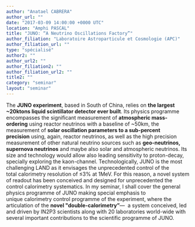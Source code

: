```yaml
---
author: "Anatael CABRERA"
author_url: ""
date: "2017-03-09 14:00:00 +0000 UTC"
location: "Amphi PASCAL"
title: "JUNO: “A Neutrino Oscillations Factory”"
author_filiation: "Laboratoire Astroparticule et Cosmologie (APC)"
author_filiation_url: ""
type: "spécialisé"
author2: ""
author_url2: ""
author_filiation2: ""
author_filiation_url2: ""
title2: ""
category: "seminar" 
layout: "seminar"
---
```

The **JUNO experiment**, based in South of China, relies on **the largest ~20ktons liquid scintillator detector ever built**. Its physics programme encompasses the significant measurement of **atmospheric mass-ordering** using reactor neutrinos with a baseline of ~50km, the measurement of **solar oscillation parameters to a sub-percent precision** using, again, reactor neutrinos, as well as the high precision measurement of other natural neutrino sources such as **geo-neutrinos, supernova neutrinos** and maybe also solar and atmospheric neutrinos. Its size and technology would allow also leading sensitivity to proton-decay, specially exploring the kaon-channel. Technologically, JUNO is the most challenging LAND as it envisages the unprecedented control of the total calorimetry resolution of ≤3% at 1MeV. For this reason, a novel system of readout has been conceived and designed for unprecedented the control calorimetry systematics. In my seminar, I shall cover the general physics programme of JUNO making special emphasis to unique calorimetry control programme of the experiment, where the articulation of the **novel "double-calorimetry”**—  a system conceived, led and driven by IN2P3 scientists along with 20 laboratories world-wide with several important contributions to the scientific programme of JUNO.
